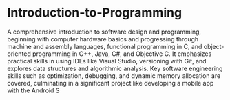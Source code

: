 # Introduction-to-Programming
A comprehensive introduction to software design and programming, beginning with computer hardware basics and progressing through machine and assembly languages, functional programming in C, and object-oriented programming in C++, Java, C#, and Objective C. It emphasizes practical skills in using IDEs like Visual Studio, versioning with Git, and explores data structures and algorithmic analysis. Key software engineering skills such as optimization, debugging, and dynamic memory allocation are covered, culminating in a significant project like developing a mobile app with the Android S

